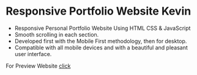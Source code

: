 # Responsive Portfolio Website Kevin

- Responsive Personal Portfolio Website Using HTML CSS & JavaScript
- Smooth scrolling in each section.
- Developed first with the Mobile First methodology, then for desktop.
- Compatible with all mobile devices and with a beautiful and pleasant user interface.

For Preview Website [click](https://frontendpersonalportfolio.netlify.app/ "faizanali")
